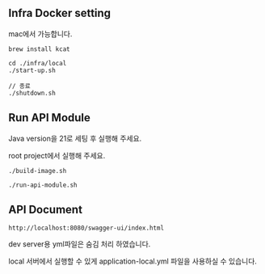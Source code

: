 ## Infra Docker setting
mac에서 가능합니다.

```text
brew install kcat
```
```text
cd ./infra/local
./start-up.sh

// 종료
./shutdown.sh
```

## Run API Module
Java version을 21로 세팅 후 실행해 주세요.

root project에서 실행해 주세요.
```
./build-image.sh
```
```text
./run-api-module.sh
```

## API Document
```
http://localhost:8080/swagger-ui/index.html
```

dev server용 yml파일은 숨김 처리 하였습니다.

local 서버에서 실행할 수 있게 application-local.yml 파일을 사용하실 수 있습니다.
